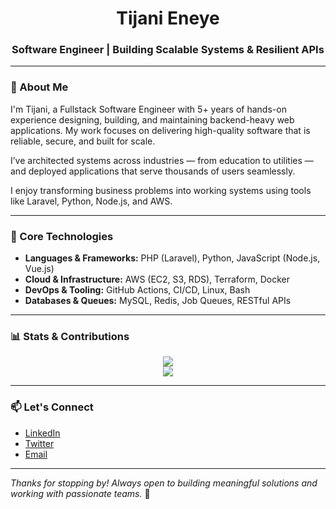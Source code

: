 <h1 align="center">Tijani Eneye</h1>
<h3 align="center">Software Engineer | Building Scalable Systems & Resilient APIs</h3>

---

### 👋 About Me

I'm Tijani, a Fullstack Software Engineer with 5+ years of hands-on experience designing, building, and maintaining backend-heavy web applications. My work focuses on delivering high-quality software that is reliable, secure, and built for scale.

I’ve architected systems across industries — from education to utilities — and deployed applications that serve thousands of users seamlessly.

I enjoy transforming business problems into working systems using tools like Laravel, Python, Node.js, and AWS.

---

### 🧰 Core Technologies

- **Languages & Frameworks:** PHP (Laravel), Python, JavaScript (Node.js, Vue.js)
- **Cloud & Infrastructure:** AWS (EC2, S3, RDS), Terraform, Docker
- **DevOps & Tooling:** GitHub Actions, CI/CD, Linux, Bash
- **Databases & Queues:** MySQL, Redis, Job Queues, RESTful APIs

---

### 📊 Stats & Contributions

<p align="center">
  <img src="https://github-readme-stats.vercel.app/api?username=Tijanieneye10&show_icons=true&theme=tokyonight" />
  <br />
  <img src="https://github-readme-streak-stats.herokuapp.com/?user=Tijanieneye10&theme=tokyonight" />
</p>

---

### 📫 Let's Connect

- [LinkedIn](https://www.linkedin.com/in/usman-tijani-eneye/)
- [Twitter](https://twitter.com/TijaniEneye)
- [Email](mailto:tijanieneye@gmail.com)

---

_Thanks for stopping by! Always open to building meaningful solutions and working with passionate teams._ 🚀
